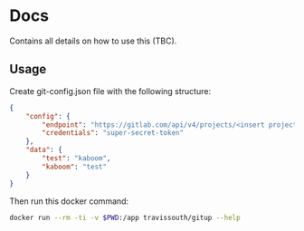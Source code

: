 # Docs

Contains all details on how to use this (TBC).

## Usage

Create git-config.json file with the following structure:

```json
{
    "config": {
        "endpoint": "https://gitlab.com/api/v4/projects/<insert project id here>/variables/",
        "credentials": "super-secret-token"
    },
    "data": {
        "test": "kaboom",
        "kaboom": "test"
    }
}
```

Then run this docker command:

```bash
docker run --rm -ti -v $PWD:/app travissouth/gitup --help
```
